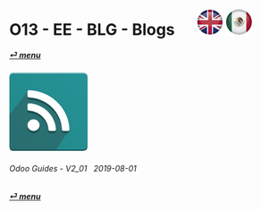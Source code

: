 # O13 - EE - BLG - Blogs &nbsp;&nbsp;&nbsp;&nbsp; [![en-uk](/doc/img/en-uk_flag_button_small.png)](/en-uk/o13/ee/blg/en-uk-o13-ee-blg-blog-guides.md) [ ![es-mx](/doc/img/es-mx_flag_button_small.png)](/es-mx/o13/ee/blg/es-mx-o13-ee-blg-blog-guides.md)
#### [_&#x23CE; menu_](/en-uk/o13/ee/en-uk-o13-ee-guides-menu.md "Back to EE menu")  
### ![blg](/doc/img/website_blog.png)
	
###### Odoo Guides - V2_01 &nbsp; 2019-08-01  
**[_&#x23CE; menu_](/en-uk/o13/ee/en-uk-o13-ee-guides-menu.md)**  


